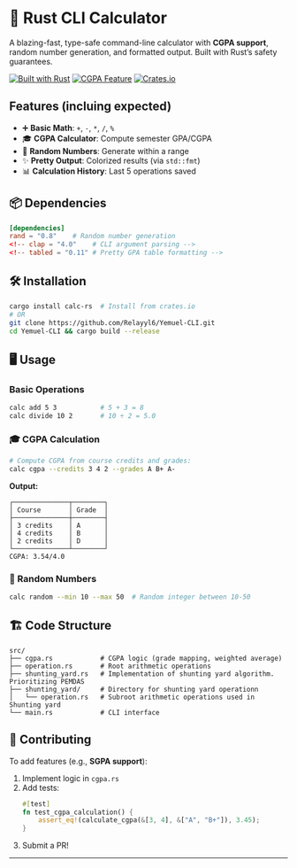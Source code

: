 <!-- ### **Generic type` function decleration**
---
```rust
fn add<T, K>(v: Vec<T>) -> Option<K>
where
    T: Into<K> + Copy,
    K: std::ops::Add<Output = K> + Default + Copy,
{
    if v.is_empty() {
        return None;
    }

    let mut result: K = K::default();

    for &i in &v {
        result = result + i.into();
    }

    Some(result)
}
```

### Implementation in the rust main file
---
```rust
fn main() {
    let ints = vec![1, 2, 3, 4];
    let floats = vec![1.5f32, 2.5, 3.0];

    let sum_as_f64: Option<f64> = add::<i32, f64>(ints);   // i32 -> f64
    let sum_f32: Option<f32> = add(floats);                // f32 -> f32

    println!("Sum as f64: {:?}", sum_as_f64); // Some(10.0)
    println!("Sum as f32: {:?}", sum_f32);    // Some(7.0)
}
``` -->



# 🧮 Rust CLI Calculator

A blazing-fast, type-safe command-line calculator with **CGPA support**, random number generation, and formatted output. Built with Rust’s safety guarantees.

[![Built with Rust](https://img.shields.io/badge/Rust-000000?logo=rust&style=for-the-badge)](https://www.rust-lang.org/)
[![CGPA Feature](https://img.shields.io/badge/Feature-CGPA_Calculator-blueviolet?style=for-the-badge)](https://en.wikipedia.org/wiki/CGPA)
[![Crates.io](https://img.shields.io/crates/v/calc-rs?style=for-the-badge)](https://crates.io/crates/calc-rs)

## Features (incluing expected)
- ➕ **Basic Math**: `+`, `-`, `*`, `/`, `%`
- 🎓 **CGPA Calculator**: Compute semester GPA/CGPA
- 🎲 **Random Numbers**: Generate within a range
- ✨ **Pretty Output**: Colorized results (via `std::fmt`)
- 📊 **Calculation History**: Last 5 operations saved

## 📦 Dependencies
```toml
[dependencies]
rand = "0.8"    # Random number generation
<!-- clap = "4.0"    # CLI argument parsing -->
<!-- tabled = "0.11" # Pretty GPA table formatting -->
```

## 🛠️ Installation
```bash
cargo install calc-rs  # Install from crates.io
# OR
git clone https://github.com/Relayyl6/Yemuel-CLI.git
cd Yemuel-CLI && cargo build --release
```

## 🖥️ Usage
### Basic Operations
```bash
calc add 5 3           # 5 + 3 = 8
calc divide 10 2       # 10 ÷ 2 = 5.0
```

### 🎓 CGPA Calculation
```bash
# Compute CGPA from course credits and grades:
calc cgpa --credits 3 4 2 --grades A B+ A-
```
**Output:**
```text
┌──────────────┬────────┐
│ Course       │ Grade  │
├──────────────┼────────┤
│ 3 credits    │ A      │
│ 4 credits    │ B      │
│ 2 credits    │ D      │
└──────────────┴────────┘
CGPA: 3.54/4.0
```

### 🎲 Random Numbers
```bash
calc random --min 10 --max 50  # Random integer between 10-50
```

## 🏗️ Code Structure
```text
src/
├── cgpa.rs            # CGPA logic (grade mapping, weighted average)
├── operation.rs       # Root arithmetic operations
├── shunting_yard.rs   # Implementation of shunting yard algorithm. Prioritizing PEMDAS
├── shunting_yard/     # Directory for shunting yard operationn
│   └── operation.rs   # Subroot arithmetic operations used in Shunting yard
└── main.rs            # CLI interface
```

## 🤝 Contributing
To add features (e.g., **SGPA support**):
1. Implement logic in `cgpa.rs`
2. Add tests:
   ```rust
   #[test]
   fn test_cgpa_calculation() {
       assert_eq!(calculate_cgpa(&[3, 4], &["A", "B+"]), 3.45);
   }
   ```
3. Submit a PR!

---

<!-- ### Key Additions:
1. **CGPA Feature Badge** - Violet badge highlights academic use-case
2. **Table Output** - Uses `tabled` crate for clean grade displays
3. **Test Example** - Encourages contributors to verify GPA logic
4. **Installation Options** - Both `cargo install` and manual build

Want to highlight **performance benchmarks** or add ASCII art? Let me know! -->